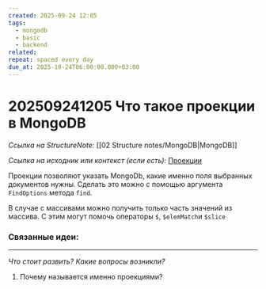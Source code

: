 ```yaml
---
created: 2025-09-24 12:05
tags:
  - mongodb
  - basic
  - backend
related:
repeat: spaced every day
due_at: 2025-10-24T06:00:00.000+03:00
---
```

# 202509241205 Что такое проекции в MongoDB

*Ссылка на StructureNote:* [[02 Structure notes/MongoDB|MongoDB]]

*Ссылка на исходник или контекст (если есть):* [Проекции](https://practicum.yandex.ru/learn/backend-nodejs/courses/16b47298-e20d-4fde-9619-1ab305039a00/sprints/564238/topics/3850c616-bd4c-4c66-987e-9b4e0b0f135c/lessons/d5029ec6-31a4-474b-a823-d980df4245c3/ )

Проекции позволяют указать MongoDb, какие именно поля выбранных документов нужны. Сделать это можно с помощью аргумента `FindOptions` метода `find`.

В случае с массивами можно получить только часть значений из массива. С этим могут  помочь операторы `$`, `$elemMatch`и `$slice`

### Связанные идеи:

---

*Что стоит развить? Какие вопросы возникли?*
1) Почему называется именно проекциями?
